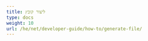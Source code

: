 ```yaml
---
title: ליצור קובץ
type: docs
weight: 10
url: /he/net/developer-guide/how-to/generate-file/
---
```

